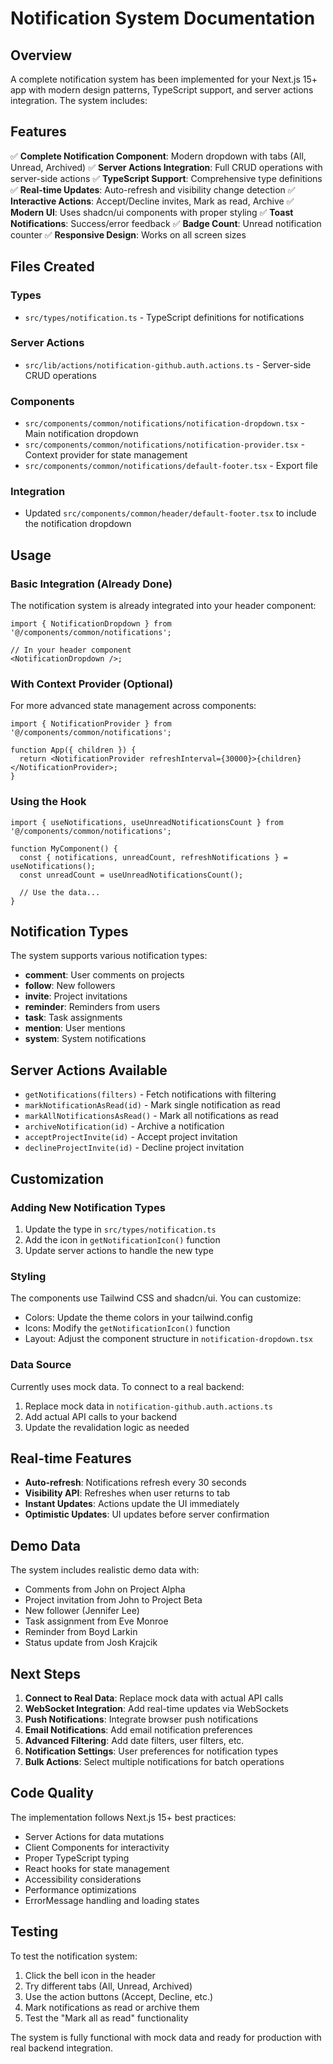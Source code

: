 # Notification System Documentation

## Overview

A complete notification system has been implemented for your Next.js 15+ app with modern design patterns, TypeScript
support, and server actions integration. The system includes:

## Features

✅ **Complete Notification Component**: Modern dropdown with tabs (All, Unread, Archived)
✅ **Server Actions Integration**: Full CRUD operations with server-side actions
✅ **TypeScript Support**: Comprehensive type definitions
✅ **Real-time Updates**: Auto-refresh and visibility change detection
✅ **Interactive Actions**: Accept/Decline invites, Mark as read, Archive
✅ **Modern UI**: Uses shadcn/ui components with proper styling
✅ **Toast Notifications**: Success/error feedback
✅ **Badge Count**: Unread notification counter
✅ **Responsive Design**: Works on all screen sizes

## Files Created

### Types

- `src/types/notification.ts` - TypeScript definitions for notifications

### Server Actions

- `src/lib/actions/notification-github.auth.actions.ts` - Server-side CRUD operations

### Components

- `src/components/common/notifications/notification-dropdown.tsx` - Main notification dropdown
- `src/components/common/notifications/notification-provider.tsx` - Context provider for state management
- `src/components/common/notifications/default-footer.tsx` - Export file

### Integration

- Updated `src/components/common/header/default-footer.tsx` to include the notification dropdown

## Usage

### Basic Integration (Already Done)

The notification system is already integrated into your header component:

```tsx
import { NotificationDropdown } from '@/components/common/notifications';

// In your header component
<NotificationDropdown />;
```

### With Context Provider (Optional)

For more advanced state management across components:

```tsx
import { NotificationProvider } from '@/components/common/notifications';

function App({ children }) {
  return <NotificationProvider refreshInterval={30000}>{children}</NotificationProvider>;
}
```

### Using the Hook

```tsx
import { useNotifications, useUnreadNotificationsCount } from '@/components/common/notifications';

function MyComponent() {
  const { notifications, unreadCount, refreshNotifications } = useNotifications();
  const unreadCount = useUnreadNotificationsCount();

  // Use the data...
}
```

## Notification Types

The system supports various notification types:

- **comment**: User comments on projects
- **follow**: New followers
- **invite**: Project invitations
- **reminder**: Reminders from users
- **task**: Task assignments
- **mention**: User mentions
- **system**: System notifications

## Server Actions Available

- `getNotifications(filters)` - Fetch notifications with filtering
- `markNotificationAsRead(id)` - Mark single notification as read
- `markAllNotificationsAsRead()` - Mark all notifications as read
- `archiveNotification(id)` - Archive a notification
- `acceptProjectInvite(id)` - Accept project invitation
- `declineProjectInvite(id)` - Decline project invitation

## Customization

### Adding New Notification Types

1. Update the type in `src/types/notification.ts`
2. Add the icon in `getNotificationIcon()` function
3. Update server actions to handle the new type

### Styling

The components use Tailwind CSS and shadcn/ui. You can customize:

- Colors: Update the theme colors in your tailwind.config
- Icons: Modify the `getNotificationIcon()` function
- Layout: Adjust the component structure in `notification-dropdown.tsx`

### Data Source

Currently uses mock data. To connect to a real backend:

1. Replace mock data in `notification-github.auth.actions.ts`
2. Add actual API calls to your backend
3. Update the revalidation logic as needed

## Real-time Features

- **Auto-refresh**: Notifications refresh every 30 seconds
- **Visibility API**: Refreshes when user returns to tab
- **Instant Updates**: Actions update the UI immediately
- **Optimistic Updates**: UI updates before server confirmation

## Demo Data

The system includes realistic demo data with:

- Comments from John on Project Alpha
- Project invitation from John to Project Beta
- New follower (Jennifer Lee)
- Task assignment from Eve Monroe
- Reminder from Boyd Larkin
- Status update from Josh Krajcik

## Next Steps

1. **Connect to Real Data**: Replace mock data with actual API calls
2. **WebSocket Integration**: Add real-time updates via WebSockets
3. **Push Notifications**: Integrate browser push notifications
4. **Email Notifications**: Add email notification preferences
5. **Advanced Filtering**: Add date filters, user filters, etc.
6. **Notification Settings**: User preferences for notification types
7. **Bulk Actions**: Select multiple notifications for batch operations

## Code Quality

The implementation follows Next.js 15+ best practices:

- Server Actions for data mutations
- Client Components for interactivity
- Proper TypeScript typing
- React hooks for state management
- Accessibility considerations
- Performance optimizations
- ErrorMessage handling and loading states

## Testing

To test the notification system:

1. Click the bell icon in the header
2. Try different tabs (All, Unread, Archived)
3. Use the action buttons (Accept, Decline, etc.)
4. Mark notifications as read or archive them
5. Test the "Mark all as read" functionality

The system is fully functional with mock data and ready for production with real backend integration.
